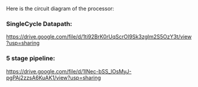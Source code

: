 Here is the circuit diagram of the processor:
### SingleCycle Datapath:
https://drive.google.com/file/d/1ti92BrK0rUqScrOI9Sk3zglm2S5OzY3t/view?usp=sharing 

### 5 stage pipeline:
https://drive.google.com/file/d/1lNec-bSS_lOsMyJ-pgPAj2zzsA6KuAK1/view?usp=sharing

